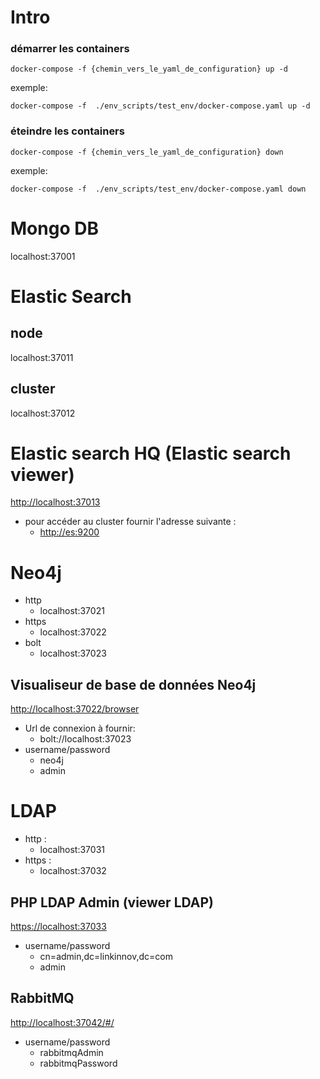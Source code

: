 # Intro

### démarrer les containers
````
docker-compose -f {chemin_vers_le_yaml_de_configuration} up -d
````
 exemple:
````
docker-compose -f  ./env_scripts/test_env/docker-compose.yaml up -d
````

### éteindre les containers
````
docker-compose -f {chemin_vers_le_yaml_de_configuration} down
````
 exemple:
````
docker-compose -f  ./env_scripts/test_env/docker-compose.yaml down
````

# Mongo DB

localhost:37001

# Elastic Search

## node
localhost:37011
## cluster
localhost:37012

# Elastic search HQ (Elastic search viewer)

<http://localhost:37013>

* pour accéder au cluster fournir l'adresse suivante :
    * <http://es:9200>


# Neo4j

* http
    * localhost:37021
* https 
    * localhost:37022
* bolt 
    * localhost:37023

## Visualiseur de base de données Neo4j

<http://localhost:37022/browser>

* Url de connexion à fournir:
    * bolt://localhost:37023
* username/password
    * neo4j
    * admin

# LDAP

* http :
  * localhost:37031
* https :
  * localhost:37032

## PHP LDAP Admin (viewer LDAP)

<https://localhost:37033>

* username/password
  * cn=admin,dc=linkinnov,dc=com
  * admin

## RabbitMQ

<http://localhost:37042/#/>

* username/password
  * rabbitmqAdmin
  * rabbitmqPassword


